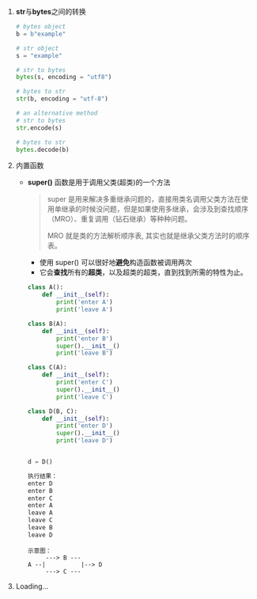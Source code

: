 1. **str**与**bytes**之间的转换

   ```python
   # bytes object
   b = b"example"
   
   # str object
   s = "example"
   
   # str to bytes
   bytes(s, encoding = "utf8")
   
   # bytes to str
   str(b, encoding = "utf-8")
   
   # an alternative method
   # str to bytes
   str.encode(s)
   
   # bytes to str
   bytes.decode(b)
   ```

2. 内置函数

   - **super()** 函数是用于调用父类(超类)的一个方法

     > super 是用来解决多重继承问题的，直接用类名调用父类方法在使用单继承的时候没问题，但是如果使用多继承，会涉及到查找顺序（MRO）、重复调用（钻石继承）等种种问题。
     >
     > MRO 就是类的方法解析顺序表, 其实也就是继承父类方法时的顺序表。
     
     - 使用 super() 可以很好地**避免**构造函数被调用两次 
     - 它会**查找**所有的**超类**，以及超类的超类，直到找到所需的特性为止。
     
     ```python
     class A():
         def __init__(self):
             print('enter A')
             print('leave A')
     
     class B(A):
         def __init__(self):
             print('enter B')
             super().__init__()
             print('leave B')
     
     class C(A):
         def __init__(self):
             print('enter C')
             super().__init__()
             print('leave C')
     
     class D(B, C):
         def __init__(self):
             print('enter D')
             super().__init__()
             print('leave D')
     
     
     d = D()
     ```
     
     ```python
     执行结果：
     enter D
     enter B
     enter C
     enter A
     leave A
     leave C
     leave B
     leave D
     ```
     
     ```
     示意图：
          ---> B ---
     A --|          |--> D
          ---> C ---
     ```
   
3. Loading...